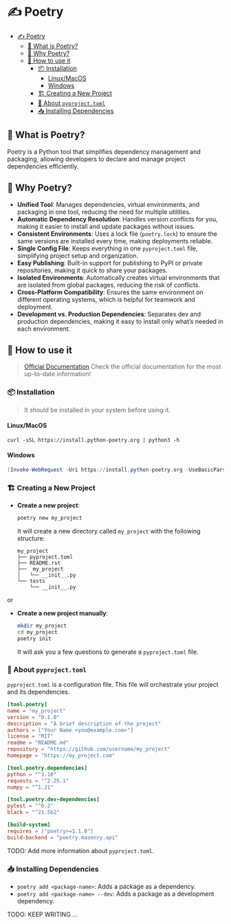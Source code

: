 # ✍️ Poetry

- [✍️ Poetry](#️-poetry)
  - [🧐 What is Poetry?](#-what-is-poetry)
  - [🤩 Why Poetry?](#-why-poetry)
  - [🚀 How to use it](#-how-to-use-it)
    - [📦 Installation](#-installation)
      - [Linux/MacOS](#linuxmacos)
      - [Windows](#windows)
    - [🏗️ Creating a New Project](#️-creating-a-new-project)
    - [👀 About `pyproject.toml`](#-about-pyprojecttoml)
    - [📥 Installing Dependencies](#-installing-dependencies)

## 🧐 What is Poetry?

Poetry is a Python tool that simplifies dependency management and packaging, allowing developers to declare and manage project dependencies efficiently.

## 🤩 Why Poetry?

- **Unified Tool**: Manages dependencies, virtual environments, and packaging in one tool, reducing the need for multiple utilities.
- **Automatic Dependency Resolution**: Handles version conflicts for you, making it easier to install and update packages without issues.
- **Consistent Environments**: Uses a lock file (`poetry.lock`) to ensure the same versions are installed every time, making deployments reliable.
- **Single Config File**: Keeps everything in one `pyproject.toml` file, simplifying project setup and organization.
- **Easy Publishing**: Built-in support for publishing to PyPI or private repositories, making it quick to share your packages.
- **Isolated Environments**: Automatically creates virtual environments that are isolated from global packages, reducing the risk of conflicts.
- **Cross-Platform Compatibility**: Ensures the same environment on different operating systems, which is helpful for teamwork and deployment.
- **Development vs. Production Dependencies**: Separates dev and production dependencies, making it easy to install only what’s needed in each environment.

## 🚀 How to use it

> [Official Documentation](https://python-poetry.org/docs/)
> Check the official documentation for the most up-to-date information!

### 📦 Installation

> It should be installed in your system before using it.

#### Linux/MacOS

```bas
curl -sSL https://install.python-poetry.org | python3 -h
```

#### Windows

```powershell
(Invoke-WebRequest -Uri https://install.python-poetry.org -UseBasicParsing).Content | py -
```

### 🏗️ Creating a New Project

- **Create a new project**:

  ```bash
  poetry new my_project
  ```

  It will create a new directory called `my_project` with the following structure:

  ```plaintext
  my_project
  ├── pyproject.toml
  ├── README.rst
  ├──  my_project
  │   └── __init__.py
  └── tests
      └── __init__.py
  ```

or

- **Create a new project manually**:

  ```bash
  mkdir my_project
  cd my_project
  poetry init
  ```

  It will ask you a few questions to generate a `pyproject.toml` file.

### 👀 About `pyproject.toml`

`pyproject.toml` is a configuration file. This file will orchestrate your project and its dependencies.

```toml
[tool.poetry]
name = "my_project"
version = "0.1.0"
description = "A brief description of the project"
authors = ["Your Name <you@example.com>"]
license = "MIT"
readme = "README.md"
repository = "https://github.com/username/my_project"
homepage = "https://my_project.com"

[tool.poetry.dependencies]
python = "^3.10"
requests = "^2.25.1"
numpy = "^1.21"

[tool.poetry.dev-dependencies]
pytest = "^6.2"
black = "^21.5b2"

[build-system]
requires = ["poetry>=1.1.0"]
build-backend = "poetry.masonry.api"
```

TODO: Add more information about `pyproject.toml`.

### 📥 Installing Dependencies

- `poetry add <package-name>`: Adds a package as a dependency. 
- `poetry add <package-name> --dev`: Adds a package as a development dependency.

TODO: KEEP WRITING ...
